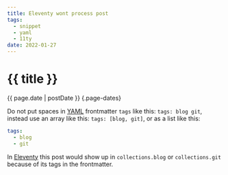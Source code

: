 ```yaml
---
title: Eleventy wont process post
tags:
  - snippet
  - yaml
  - 11ty
date: 2022-01-27
---
```


# {{ title }}

{{ page.date | postDate }} {.page-dates}

Do not put spaces in [YAML](https://yaml.org/) frontmatter `tags` like this: `tags: blog git`, instead use an array like this: `tags: [blog, git]`, or as a list like this:

```yaml
tags:
  - blog
  - git
```

In [Eleventy](https://www.11ty.dev) this post would show up in `collections.blog` or `collections.git` because of its tags in the frontmatter.
